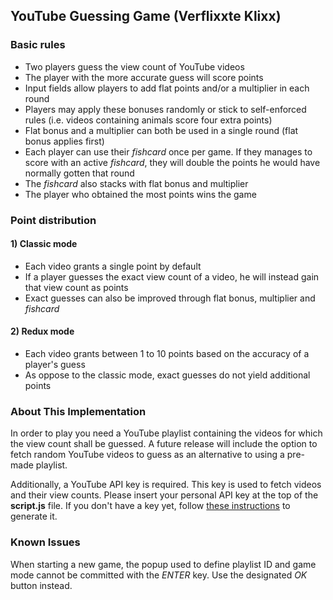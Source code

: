 ## YouTube Guessing Game (Verflixxte Klixx)

### Basic rules
+ Two players guess the view count of YouTube videos
+ The player with the more accurate guess will score points
+ Input fields allow players to add flat points and/or a multiplier in each round
+ Players may apply these bonuses randomly or stick to self-enforced rules
(i.e. videos containing animals score four extra points)
+ Flat bonus and a multiplier can both be used in a single round (flat bonus applies first)
+ Each player can use their _fishcard_ once per game. If they manages to score with an active _fishcard_,
they will double the points he would have normally gotten that round
+ The _fishcard_ also stacks with flat bonus and multiplier
+ The player who obtained the most points wins the game

### Point distribution
#### 1) Classic mode
+ Each video grants a single point by default
+ If a player guesses the exact view count of a video, he will instead gain that view count as points
+ Exact guesses can also be improved through flat bonus, multiplier and _fishcard_

#### 2) Redux mode
+ Each video grants between 1 to 10 points based on the accuracy of a player's guess
+ As oppose to the classic mode, exact guesses do not yield additional points

### About This Implementation
In order to play you need a YouTube playlist containing the videos for which
the view count shall be guessed. A future release will include the option to fetch
random YouTube videos to guess as an alternative to using a pre-made playlist.

Additionally, a YouTube API key is required. This key is used to fetch videos
and their view counts. Please insert your personal API key at the top of the
__script.js__ file. If you don't have a key yet, follow [these instructions](https://www.slickremix.com/docs/get-api-key-for-youtube/) to
generate it.

### Known Issues

When starting a new game, the popup used to define playlist ID and game mode
cannot be committed with the _ENTER_ key. Use the designated _OK_ button instead.